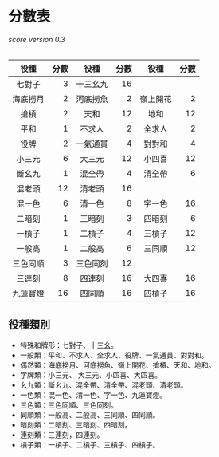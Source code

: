 # 分數表 #
###### score version 0.3

| 役種     | 分數 | 役種     | 分數 | 役種     | 分數 |
|:--------:|-----:|:--------:|-----:|:--------:|-----:|
| 七對子   |    3 | 十三幺九 |   16 |          |      |
| 海底撈月 |    2 | 河底撈魚 |    2 | 嶺上開花 |    2 |
| 搶槓     |    2 | 天和     |   12 | 地和     |   12 |
| 平和     |    1 | 不求人   |    2 | 全求人   |    2 |
| 役牌     |    2 | 一氣通貫 |    4 | 對對和   |    4 |
| 小三元   |    6 | 大三元   |   12 | 小四喜   |   12 |
| 斷幺九   |    1 | 混全帶   |    4 | 清全帶   |    6 |
| 混老頭   |   12 | 清老頭   |   16 |          |      |
| 混一色   |    6 | 清一色   |    8 | 字一色   |   16 |
| 二暗刻   |    1 | 三暗刻   |    3 | 四暗刻   |    6 |
| 一槓子   |    1 | 二槓子   |    4 | 三槓子   |   12 |
| 一般高   |    1 | 二般高   |    6 | 三同順   |   12 |
| 三色同順 |    3 | 三色同刻 |   12 |          |      |
| 三連刻   |    8 | 四連刻   |   16 | 大四喜   |   16 |
| 九蓮寶燈 |   16 | 四同順   |   16 | 四槓子   |   16 |

## 役種類別 ##

- 特殊和牌形：七對子、十三幺。
- 一般類：平和、不求人、全求人、役牌、一氣通貫、對對和。
- 偶然類：海底撈月、河底撈魚、嶺上開花、搶槓、天和、地和。
- 字牌類：小三元、 大三元、小四喜、大四喜。
- 幺九類：斷幺九、混全帶、清全帶、混老頭、清老頭。
- 一色類：混一色、清一色、字一色、九蓮寶燈。
- 三色類：三色同順、三色同刻。
- 同順類：一般高、二般高、三同順、四同順。
- 暗刻類：二暗刻、三暗刻、四暗刻。
- 連刻類：三連刻，四連刻。
- 槓子類：一槓子、二槓子、三槓子、四槓子。
